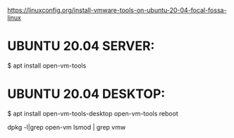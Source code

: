 <!--
 * @Author: your name
 * @Date: 2020-11-24 00:42:35
 * @LastEditTime: 2020-11-24 00:47:30
 * @LastEditors: Please set LastEditors
 * @Description: In User Settings Edit
 * @FilePath: /note/vmware tools.md
-->

https://linuxconfig.org/install-vmware-tools-on-ubuntu-20-04-focal-fossa-linux
# UBUNTU 20.04 SERVER:
$ apt install open-vm-tools
# UBUNTU 20.04 DESKTOP:
$ apt install open-vm-tools-desktop open-vm-tools
reboot

 dpkg -l|grep open-vm
 lsmod | grep vmw

